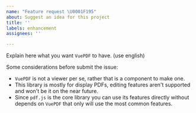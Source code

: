 ```yaml
---
name: "Feature request \U0001F195"
about: Suggest an idea for this project
title: ''
labels: enhancement
assignees: ''

---
```


Explain here what you want `VuePDF` to have. (use english)

Some considerations before submit the issue:
* `VuePDF` is not a viewer per se, rather that is a component to make one.
* This library is mostly for display PDFs, editing features aren't supported and won't be it on the near future.
* Since `pdf.js` is the core library you can use its features directly without depends on `VuePDF` that only will use the most common features.
